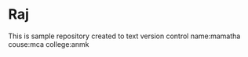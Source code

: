 # Raj
This is sample repository created to text version control
name:mamatha
couse:mca
college:anmk
